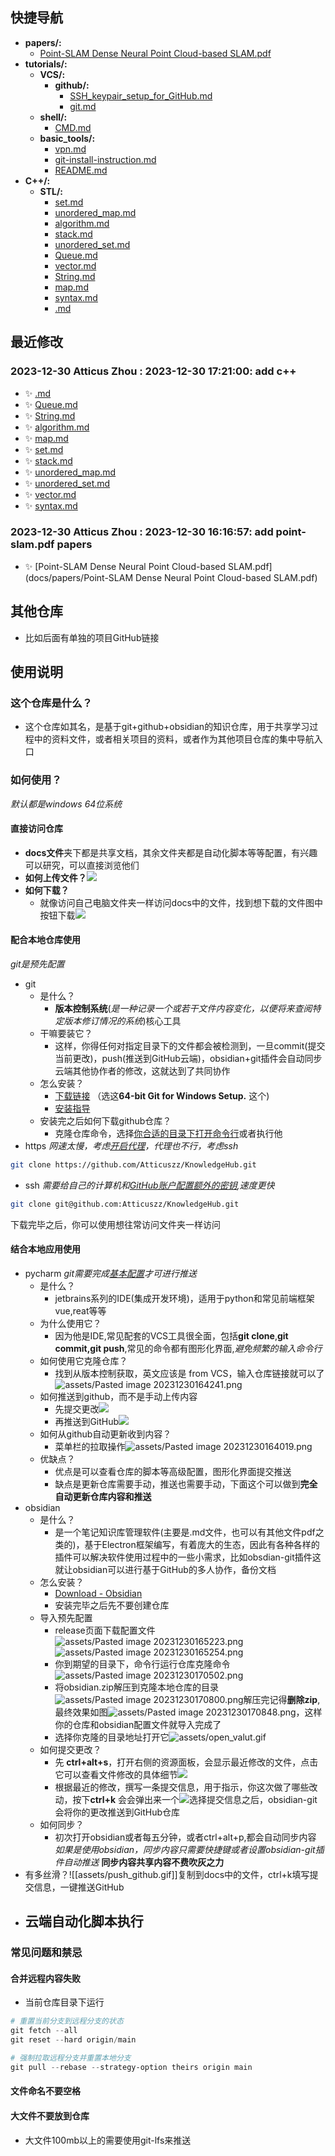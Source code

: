 
## 快捷导航
- **papers/:**
    - [Point-SLAM Dense Neural Point Cloud-based SLAM.pdf](docs/papers/Point-SLAM%20Dense%20Neural%20Point%20Cloud-based%20SLAM.pdf)
- **tutorials/:**
  - **VCS/:**
    - **github/:**
        - [SSH_keypair_setup_for_GitHub.md](docs/tutorials/VCS/github/SSH_keypair_setup_for_GitHub.md)
      - [git.md](docs/tutorials/VCS/git.md)
  - **shell/:**
      - [CMD.md](docs/tutorials/shell/CMD.md)
  - **basic_tools/:**
      - [vpn.md](docs/tutorials/basic_tools/vpn.md)
      - [git-install-instruction.md](docs/tutorials/basic_tools/git-install-instruction.md)
      - [README.md](docs/tutorials/basic_tools/README.md)
- **C++/:**
  - **STL/:**
      - [set.md](docs/C++/STL/set.md)
      - [unordered_map.md](docs/C++/STL/unordered_map.md)
      - [algorithm.md](docs/C++/STL/algorithm.md)
      - [stack.md](docs/C++/STL/stack.md)
      - [unordered_set.md](docs/C++/STL/unordered_set.md)
      - [Queue.md](docs/C++/STL/Queue.md)
      - [vector.md](docs/C++/STL/vector.md)
      - [String.md](docs/C++/STL/String.md)
      - [map.md](docs/C++/STL/map.md)
    - [syntax.md](docs/C++/syntax.md)
    - [.md](docs/C++/.md)
## 最近修改
### 2023-12-30 Atticus Zhou : 2023-12-30 17:21:00: add c++
- ✨ [.md](docs/C++/.md)
- ✨ [Queue.md](docs/C++/STL/Queue.md)
- ✨ [String.md](docs/C++/STL/String.md)
- ✨ [algorithm.md](docs/C++/STL/algorithm.md)
- ✨ [map.md](docs/C++/STL/map.md)
- ✨ [set.md](docs/C++/STL/set.md)
- ✨ [stack.md](docs/C++/STL/stack.md)
- ✨ [unordered_map.md](docs/C++/STL/unordered_map.md)
- ✨ [unordered_set.md](docs/C++/STL/unordered_set.md)
- ✨ [vector.md](docs/C++/STL/vector.md)
- ✨ [syntax.md](docs/C++/syntax.md)
### 2023-12-30 Atticus Zhou : 2023-12-30 16:16:57: add point-slam.pdf papers
- ✨ [Point-SLAM Dense Neural Point Cloud-based SLAM.pdf](docs/papers/Point-SLAM Dense Neural Point Cloud-based SLAM.pdf)
## 其他仓库
- 比如后面有单独的项目GitHub链接

## 使用说明
### 这个仓库是什么？
- 这个仓库如其名，是基于git+github+obsidian的知识仓库，用于共享学习过程中的资料文件，或者相关项目的资料，或者作为其他项目仓库的集中导航入口
### 如何使用？
*默认都是windows 64位系统*
#### 直接访问仓库
- **docs文件**夹下都是共享文档，其余文件夹都是自动化脚本等等配置，有兴趣可以研究，可以直接浏览他们
- **如何上传文件？**![](assets/Pasted%20image%2020231230145332.png)
- **如何下载？**
	- 就像访问自己电脑文件夹一样访问docs中的文件，找到想下载的文件图中按钮下载![](assets/Pasted%20image%2020231230150259.png)
#### 配合本地仓库使用
*git是预先配置*
- git
	- 是什么？
		- **版本控制系统**\(*是一种记录一个或若干文件内容变化，以便将来查阅特定版本修订情况的系统*\)核心工具
	- 干嘛要装它？
		- 这样，你得任何对指定目录下的文件都会被检测到，一旦commit(提交当前更改)，push(推送到GitHub云端)，obsidian+git插件会自动同步云端其他协作者的修改，这就达到了共同协作
	 - 怎么安装？
		 - [下载链接](https://git-scm.com/download/win) （选这**64-bit Git for Windows Setup.** 这个)
		 - [安装指导](docs/tutorials/basic_tools/git-install-instruction)
	- 安装完之后如何下载github仓库？
		-  克隆仓库命令，选择[你合适的目录下打开命令行](docs/tutorials/shell/CMD)或者执行他 
- https *网速太慢，考虑[开启代理](docs/tutorials/VCS/git)，代理也不行，考虑ssh*
```bash
git clone https://github.com/Atticuszz/KnowledgeHub.git
```
- ssh *需要给自己的计算机和[GitHub账户配置额外的密钥](docs/tutorials/VCS/github/SSH_keypair_setup_for_GitHub),速度更快*
```bash
git clone git@github.com:Atticuszz/KnowledgeHub.git
```
下载完毕之后，你可以使用想往常访问文件夹一样访问

#### 结合本地应用使用
- pycharm  *git需要完成[基本配置](docs/tutorials/VCS/git.md)才可进行推送*
	- 是什么？
		- jetbrains系列的IDE(集成开发环境)，适用于python和常见前端框架vue,reat等等
	- 为什么使用它？
		- 因为他是IDE,常见配套的VCS工具很全面，包括**git clone**,**git commit,git push**,常见的命令都有图形化界面,*避免频繁的输入命令行*
	- 如何使用它克隆仓库？
		- 找到从版本控制获取，英文应该是 from VCS，输入仓库链接就可以了![assets/Pasted image 20231230164241.png](assets/Pasted%20image%2020231230164241.png)
	- 如何推送到github，而不是手动上传内容
		- 先提交更改![](assets/Pasted%20image%2020231230153401.png)
		- 再推送到GitHub![](assets/Pasted%20image%2020231230153558.png)
	- 如何从github自动更新收到内容？
		- 菜单栏的拉取操作![assets/Pasted image 20231230164019.png](assets/Pasted%20image%2020231230164019.png)
	- 优缺点？
		- 优点是可以查看仓库的脚本等高级配置，图形化界面提交推送
		- 缺点是更新仓库需要手动，推送也需要手动，下面这个可以做到**完全自动更新仓库内容和推送**
- obsidian
	- 是什么？
		- 是一个笔记知识库管理软件(主要是.md文件，也可以有其他文件pdf之类的)，基于Electron框架编写，有着庞大的生态，因此有各种各样的插件可以解决软件使用过程中的一些小需求，比如obsdian-git插件这就让obsidian可以进行基于GitHub的多人协作，备份文档
	- 怎么安装？
		- [Download - Obsidian](https://obsidian.md/download)
		- 安装完毕之后先不要创建仓库
	- 导入预先配置
		- release页面下载配置文件![assets/Pasted image 20231230165223.png](assets/Pasted%20image%2020231230165223.png)![assets/Pasted image 20231230165254.png](assets/Pasted%20image%2020231230165254.png)
		- 你到期望的目录下，命令行运行仓库克隆命令![assets/Pasted image 20231230170502.png](assets/Pasted%20image%2020231230170502.png)
		- 将obsidian.zip解压到克隆本地仓库的目录![assets/Pasted image 20231230170800.png](assets/Pasted%20image%2020231230170800.png)解压完记得**删除zip**,最终效果如图![assets/Pasted image 20231230170848.png](assets/Pasted%20image%2020231230170848.png)，这样你的仓库和obsidian配置文件就导入完成了
		- 选择你克隆的目录地址打开它![assets/open_valut.gif](assets/open_valut.gif)
	- 如何提交更改？
		- 先 **ctrl+alt+s**，打开右侧的资源面板，会显示最近修改的文件，点击它可以查看文件修改的具体细节![](assets/Pasted%20image%2020231230113200.png)
		- 根据最近的修改，撰写一条提交信息，用于指示，你这次做了哪些改动，按下**ctrl+k** 会会弹出来一个![](assets/Pasted%20image%2020231230113031.png)选择提交信息之后，obsidian-git会将你的更改推送到GitHub仓库
	 - 如何同步？
		 - 初次打开obsidian或者每五分钟，或者ctrl+alt+p,都会自动同步内容
*如果是使用obsidian，同步内容只需要快捷键或者设置obsidian-git插件自动推送* 
**同步内容共享内容不费吹灰之力**
- 有多丝滑？![[assets/push_github.gif]]复制到docs中的文件，ctrl+k填写提交信息，一键推送GitHub
- 云端自动化脚本执行
	- 

### 常见问题和禁忌
#### 合并远程内容失败
- 当前仓库目录下运行
```PowerShell
# 重置当前分支到远程分支的状态
git fetch --all
git reset --hard origin/main

# 强制拉取远程分支并重置本地分支
git pull --rebase --strategy-option theirs origin main

```
#### 文件命名不要空格
#### 大文件不要放到仓库
- 大文件100mb以上的需要使用git-lfs来推送